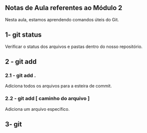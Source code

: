 ## Notas de Aula referentes ao Módulo 2

Nesta aula, estamos aprendendo comandos úteis do Git.

## 1- git status
Verificar o status dos arquivos e pastas dentro do nosso repositório.

## 2 - git add
### 2.1 - git add .
Adiciona todos os arquivos para a esteira de commit.
### 2.2 - git add [ caminho do arquivo ]
Adiciona um arquivo específico.

## 3- git